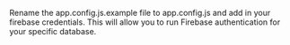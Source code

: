 

Rename the app.config.js.example file to app.config.js and add in your firebase credentials.  This will allow you to run Firebase authentication for your specific database.